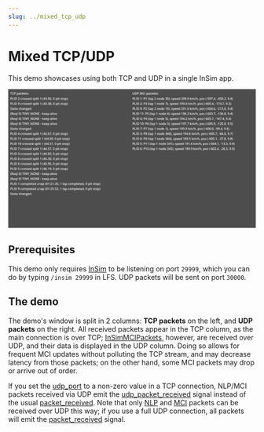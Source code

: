 ```yaml
---
slug: ../mixed_tcp_udp
---
```


# Mixed TCP/UDP

This demo showcases using both TCP and UDP in a single InSim app.

![Mixed TCP/UDP](./mixed_tcp_udp.jpg)

## Prerequisites

This demo only requires [InSim](/guides/getting_started/insim/intro.md) to be listening on port `29999`,
which you can do by typing `/insim 29999` in LFS. UDP packets will be sent on port `30000`.

## The demo

The demo's window is split in 2 columns: **TCP packets** on the left, and **UDP packets**
on the right. All received packets appear in the TCP column, as the main connection
is over TCP; [InSimMCIPackets](/class_ref/InSimMCIPacket.mdx), however, are received over
UDP, and their data is displayed in the UDP column. Doing so allows for frequent MCI updates
without polluting the TCP stream, and may decrease latency from those packets; on the other hand,
some MCI packets may drop or arrive out of order.

If you set the [udp_port](/class_ref/InSimInitializationData.mdx#property_udp_port) to a non-zero
value in a TCP connection, NLP/MCI packets received via UDP emit the
[udp_packet_received](/class_ref/InSim.mdx#signal_udp_packet_received) signal instead of the usual
[packet_received](/class_ref/InSim.mdx#signal_packet_received). Note that only
[NLP](/class_ref/InSimNLPPacket.mdx) and [MCI](/class_ref/InSimMCIPacket.mdx) packets can be
received over UDP this way; if you use a full UDP connection, all packets will emit the
[packet_received](/class_ref/InSim.mdx#signal_packet_received) signal.
